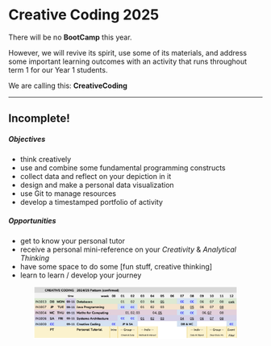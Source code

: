 # Creative Coding 2025

There will be no **BootCamp** this year.

However, we will revive its spirit, use some of its materials, and address some important learning outcomes with an activity that runs throughout term 1 for our Year 1 students.

We are calling this: **CreativeCoding**

---

## Incomplete!

##### Objectives

- think creatively
- use and combine some fundamental programming constructs
- collect data and reflect on your depiction in it
- design and make a personal data visualization
- use Git to manage resources
- develop a timestamped portfolio of activity

##### Opportunities

- get to know your personal tutor
- receive a personal mini-reference on your _Creativity_ &amp; _Analytical Thinking_
- have some space to do some [fun stuff, creative thinking]
- learn to learn / develop your journey

<img src="img/creativeCoding.2024.schedule.v5.png" width="80%" style="margin-left:10%; margin-right:10%"/>
